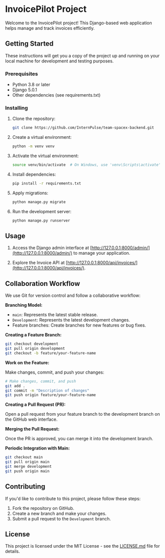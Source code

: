 # InvoicePilot Project

Welcome to the InvoicePilot project! This Django-based web application helps manage and track invoices efficiently.

## Getting Started

These instructions will get you a copy of the project up and running on your local machine for development and testing purposes.

### Prerequisites

- Python 3.8 or later
- Django 5.0.1
- Other dependencies (see requirements.txt)

### Installing

1. Clone the repository:

    ```bash
    git clone https://github.com/InternPulse/team-spacex-backend.git
    ```

2. Create a virtual environment:

    ```bash
    python -m venv venv
    ```

3. Activate the virtual environment:

    ```bash
    source venv/bin/activate  # On Windows, use 'venv\Scripts\activate'
    ```

4. Install dependencies:

    ```bash
    pip install -r requirements.txt
    ```

5. Apply migrations:

    ```bash
    python manage.py migrate
    ```

6. Run the development server:

    ```bash
    python manage.py runserver
    ```

## Usage

1. Access the Django admin interface at [http://127.0.0.1:8000/admin/](http://127.0.0.1:8000/admin/) to manage your application.
   
2. Explore the Invoice API at [http://127.0.0.1:8000/api/invoices/](http://127.0.0.1:8000/api/invoices/).

## Collaboration Workflow

We use Git for version control and follow a collaborative workflow:

**Branching Model:**

- `main`: Represents the latest stable release.
- `Development`: Represents the latest development changes.
- Feature branches: Create branches for new features or bug fixes.

**Creating a Feature Branch:**

```bash
git checkout development
git pull origin development
git checkout -b feature/your-feature-name
```

**Work on the Feature:**

Make changes, commit, and push your changes:

```bash
# Make changes, commit, and push
git add .
git commit -m "Description of changes"
git push origin feature/your-feature-name
```

**Creating a Pull Request (PR):**

Open a pull request from your feature branch to the development branch on the GitHub web interface.

**Merging the Pull Request:**

Once the PR is approved, you can merge it into the development branch.

**Periodic Integration with Main:**

```bash
git checkout main
git pull origin main
git merge development
git push origin main
```

## Contributing

If you'd like to contribute to this project, please follow these steps:

1. Fork the repository on GitHub.
2. Create a new branch and make your changes.
3. Submit a pull request to the `Development` branch.

## License

This project is licensed under the MIT License - see the [LICENSE.md](LICENSE.md) file for details.